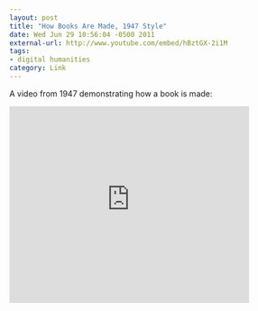 ```yaml
---
layout: post
title: "How Books Are Made, 1947 Style"
date: Wed Jun 29 10:56:04 -0500 2011
external-url: http://www.youtube.com/embed/hBztGX-2i1M
tags:
- digital humanities
category: Link
---
```

A video from 1947 demonstrating how a book is made:

<iframe width="425" height="349" src="http://www.youtube.com/embed/hBztGX-2i1M" frameborder="0" allowfullscreen></iframe>
